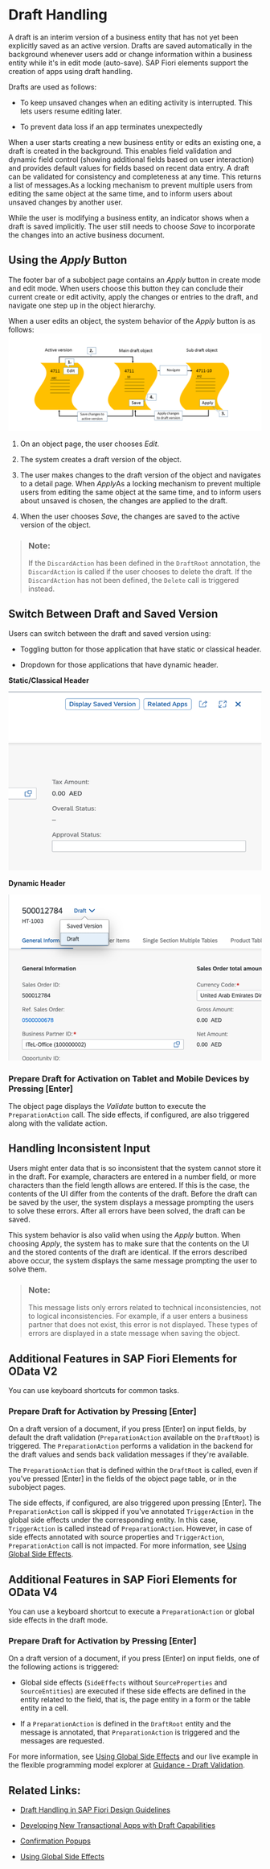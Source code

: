 <!-- loioed9aa41c563a44b18701529c8327db4d -->

# Draft Handling

A draft is an interim version of a business entity that has not yet been explicitly saved as an active version. Drafts are saved automatically in the background whenever users add or change information within a business entity while it's in edit mode \(auto-save\). SAP Fiori elements support the creation of apps using draft handling.

Drafts are used as follows:

-   To keep unsaved changes when an editing activity is interrupted. This lets users resume editing later.

-   To prevent data loss if an app terminates unexpectedly


When a user starts creating a new business entity or edits an existing one, a draft is created in the background. This enables field validation and dynamic field control \(showing additional fields based on user interaction\) and provides default values for fields based on recent data entry. A draft can be validated for consistency and completeness at any time. This returns a list of messages.As a locking mechanism to prevent multiple users from editing the same object at the same time, and to inform users about unsaved changes by another user.

While the user is modifying a business entity, an indicator shows when a draft is saved implicitly. The user still needs to choose *Save* to incorporate the changes into an active business document.



<a name="loioed9aa41c563a44b18701529c8327db4d__section_mvv_ts2_pmb"/>

## Using the *Apply* Button

The footer bar of a subobject page contains an *Apply* button in create mode and edit mode. When users choose this button they can conclude their current create or edit activity, apply the changes or entries to the draft, and navigate one step up in the object hierarchy.

When a user edits an object, the system behavior of the *Apply* button is as follows: ![](images/Apply_button_36204dc.png)

1.  On an object page, the user chooses *Edit*.

2.  The system creates a draft version of the object.

3.  The user makes changes to the draft version of the object and navigates to a detail page. When *Apply*As a locking mechanism to prevent multiple users from editing the same object at the same time, and to inform users about unsaved is chosen, the changes are applied to the draft.

4.  When the user chooses *Save*, the changes are saved to the active version of the object.


> ### Note:  
> If the `DiscardAction` has been defined in the `DraftRoot` annotation, the `DiscardAction` is called if the user chooses to delete the draft. If the `DiscardAction` has not been defined, the `Delete` call is triggered instead.



<a name="loioed9aa41c563a44b18701529c8327db4d__section_ysr_zrm_mtb"/>

## Switch Between Draft and Saved Version

Users can switch between the draft and saved version using:

-   Toggling button for those application that have static or classical header.

-   Dropdown for those applications that have dynamic header.


   
  
**Static/Classical Header**

 ![](images/Static_or_Classic_Header_-_Draft_Handling_17f784f.png "Static/Classical Header") 

   
  
**Dynamic Header**

 ![](images/Dynamic_Header_-_Draft_Handling_6c69105.png "Dynamic Header") 



### Prepare Draft for Activation on Tablet and Mobile Devices by Pressing [Enter\]

The object page displays the *Validate* button to execute the `PreparationAction` call. The side effects, if configured, are also triggered along with the validate action.



<a name="loioed9aa41c563a44b18701529c8327db4d__section_qvv_ts2_pmb"/>

## Handling Inconsistent Input

Users might enter data that is so inconsistent that the system cannot store it in the draft. For example, characters are entered in a number field, or more characters than the field length allows are entered. If this is the case, the contents of the UI differ from the contents of the draft. Before the draft can be saved by the user, the system displays a message prompting the users to solve these errors. After all errors have been solved, the draft can be saved.

This system behavior is also valid when using the *Apply* button. When choosing *Apply*, the system has to make sure that the contents on the UI and the stored contents of the draft are identical. If the errors described above occur, the system displays the same message prompting the user to solve them.

> ### Note:  
> This message lists only errors related to technical inconsistencies, not to logical inconsistencies. For example, if a user enters a business partner that does not exist, this error is not displayed. These types of errors are displayed in a state message when saving the object.



<a name="loioed9aa41c563a44b18701529c8327db4d__section_eq2_h5q_j5b"/>

## Additional Features in SAP Fiori Elements for OData V2

You can use keyboard shortcuts for common tasks.



### Prepare Draft for Activation by Pressing [Enter\]

On a draft version of a document, if you press [Enter\] on input fields, by default the draft validation \(`PreparationAction` available on the `DraftRoot`\) is triggered. The `PreparationAction` performs a validation in the backend for the draft values and sends back validation messages if they're available.

The `PreparationAction` that is defined within the `DraftRoot` is called, even if you've pressed [Enter\] in the fields of the object page table, or in the subobject pages.

The side effects, if configured, are also triggered upon pressing [Enter\]. The `PreparationAction` call is skipped if you've annotated `TriggerAction` in the global side effects under the corresponding entity. In this case, `TriggerAction` is called instead of `PreparationAction`. However, in case of side effects annotated with source properties and `TriggerAction`, `PreparationAction` call is not impacted. For more information, see [Using Global Side Effects](using-global-side-effects-955ae31.md).



<a name="loioed9aa41c563a44b18701529c8327db4d__section_oll_ghj_gvb"/>

## Additional Features in SAP Fiori Elements for OData V4

You can use a keyboard shortcut to execute a `PreparationAction` or global side effects in the draft mode.



### Prepare Draft for Activation by Pressing [Enter\]

On a draft version of a document, if you press [Enter\] on input fields, one of the following actions is triggered:

-   Global side effects \(`SideEffects` without `SourceProperties` and `SourceEntities`\) are executed if these side effects are defined in the entity related to the field, that is, the page entity in a form or the table entity in a cell.

-   If a `PreparationAction` is defined in the `DraftRoot` entity and the message is annotated, that `PreparationAction` is triggered and the messages are requested.


For more information, see [Using Global Side Effects](using-global-side-effects-955ae31.md) and our live example in the flexible programming model explorer at [Guidance - Draft Validation](https://ui5.sap.com/test-resources/sap/fe/core/fpmExplorer/index.html#/advancedFeatures/guidance/draftValidation).



<a name="loioed9aa41c563a44b18701529c8327db4d__section_ivw_gkc_d2b"/>

## Related Links:

-   [Draft Handling in SAP Fiori Design Guidelines](https://experience.sap.com/fiori-design-web/draft-handling/)

-   [Developing New Transactional Apps with Draft Capabilities](https://help.sap.com/viewer/cc0c305d2fab47bd808adcad3ca7ee9d/7.52.2/en-US/d36820f082c84085b6634be4576e351a.html) 

-   [Confirmation Popups](confirmation-popups-9a53662.md)

-   [Using Global Side Effects](using-global-side-effects-955ae31.md)


